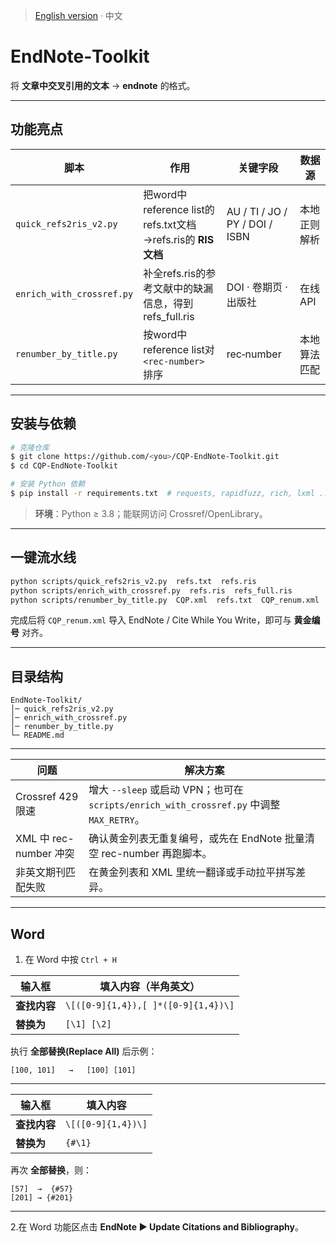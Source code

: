 <!-- README.zh.md (中文) -->
> [English version](README.md) · 中文
# EndNote‑Toolkit

将 **文章中交叉引用的文本** → **endnote** 的格式。

------

## 功能亮点

| 脚本                      | 作用                                                         | 关键字段                       | 数据源       |
| ------------------------- | ------------------------------------------------------------ | ------------------------------ | ------------ |
| `quick_refs2ris_v2.py`    | 把word中reference list的refs.txt文档 →refs.ris的 **RIS文档** | AU / TI / JO / PY / DOI / ISBN | 本地正则解析 |
| `enrich_with_crossref.py` | 补全refs.ris的参考文献中的缺漏信息，得到refs_full.ris        | DOI · 卷期页 · 出版社          | 在线 API     |
| `renumber_by_title.py`    | 按word中reference list对 `<rec-number>` 排序                 | rec‑number                     | 本地算法匹配 |

------

## 安装与依赖

```bash
# 克隆仓库
$ git clone https://github.com/<you>/CQP-EndNote-Toolkit.git
$ cd CQP-EndNote-Toolkit

# 安装 Python 依赖
$ pip install -r requirements.txt  # requests, rapidfuzz, rich, lxml ...
```

> **环境**：Python ≥ 3.8；能联网访问 Crossref/OpenLibrary。

------

## 一键流水线

```bash
python scripts/quick_refs2ris_v2.py  refs.txt  refs.ris
python scripts/enrich_with_crossref.py  refs.ris  refs_full.ris
python scripts/renumber_by_title.py  CQP.xml  refs.txt  CQP_renum.xml
```

完成后将 `CQP_renum.xml` 导入 EndNote / Cite While You Write，即可与 **黄金编号** 对齐。

------

## 目录结构

```
EndNote-Toolkit/
│─ quick_refs2ris_v2.py
│─ enrich_with_crossref.py
│─ renumber_by_title.py
└─ README.md
```

------

| 问题                   | 解决方案                                                     |
| ---------------------- | ------------------------------------------------------------ |
| Crossref 429 限速      | 增大 `--sleep` 或启动 VPN；也可在 `scripts/enrich_with_crossref.py` 中调整 `MAX_RETRY`。 |
| XML 中 rec-number 冲突 | 确认黄金列表无重复编号，或先在 EndNote 批量清空 rec-number 再跑脚本。 |
| 非英文期刊匹配失败     | 在黄金列表和 XML 里统一翻译或手动拉平拼写差异。              |

------

## Word 

1. 在 Word 中按 `Ctrl + H` 

| 输入框       | 填入内容（半角英文）                |
| ------------ | ----------------------------------- |
| **查找内容** | `\[([0-9]{1,4}),[ ]*([0-9]{1,4})\]` |
| **替换为**   | `[\1] [\2]`                         |

执行 **全部替换(Replace All)** 后示例：

```text
[100, 101]   →   [100] [101]
```

------

| 输入框       | 填入内容           |
| ------------ | ------------------ |
| **查找内容** | `\[([0-9]{1,4})\]` |
| **替换为**   | `{#\1}`            |

再次 **全部替换**，则：

```text
[57]  →  {#57}
[201] → {#201}
```

------

2.在 Word 功能区点击 **EndNote ► Update Citations and Bibliography**。
